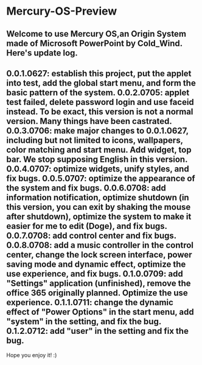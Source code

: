 # Mercury-OS-Preview
Welcome to use Mercury OS,an Origin System made of Microsoft PowerPoint by Cold_Wind.
Here's update log.
---
0.0.1.0627: establish this project, put the applet into test, add the global start menu, and form the basic pattern of the system.
0.0.2.0705: applet test failed, delete password login and use faceid instead. To be exact, this version is not a normal version. Many things have been castrated.
0.0.3.0706: make major changes to 0.0.1.0627, including but not limited to icons, wallpapers, color matching and start menu. Add widget, top bar. We stop supposing English in this version.
0.0.4.0707: optimize widgets, unify styles, and fix bugs.
0.0.5.0707: optimize the appearance of the system and fix bugs.
0.0.6.0708: add information notification, optimize shutdown (in this version, you can exit by shaking the mouse after shutdown), optimize the system to make it easier for me to edit (Doge), and fix bugs.
0.0.7.0708: add control center and fix bugs.
0.0.8.0708: add a music controller in the control center, change the lock screen interface, power saving mode and dynamic effect, optimize the use experience, and fix bugs.
0.1.0.0709: add "Settings" application (unfinished), remove the office 365 originally planned. Optimize the use experience.
0.1.1.0711: change the dynamic effect of "Power Options" in the start menu, add "system" in the setting, and fix the bug.
0.1.2.0712: add "user" in the setting and fix the bug.
---
Hope you enjoy it! :)
